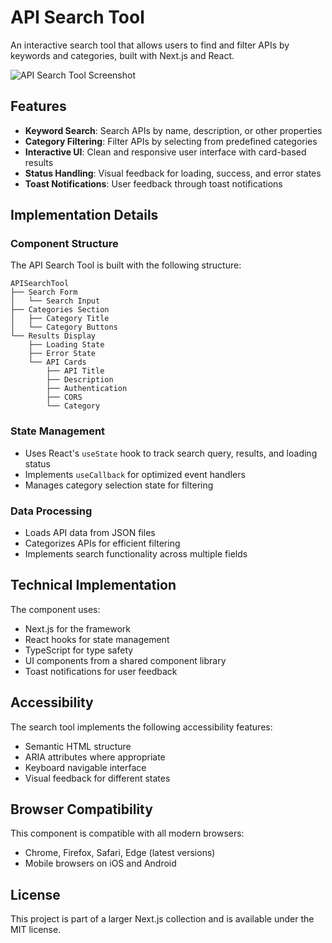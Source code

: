 # API Search Tool

An interactive search tool that allows users to find and filter APIs by keywords and categories, built with Next.js and React.

![API Search Tool Screenshot](https://ik.imagekit.io/nagoevid/nextjs-projects/api-search-tool.png?updatedAt=1748875312638)

## Features

- **Keyword Search**: Search APIs by name, description, or other properties
- **Category Filtering**: Filter APIs by selecting from predefined categories
- **Interactive UI**: Clean and responsive user interface with card-based results
- **Status Handling**: Visual feedback for loading, success, and error states
- **Toast Notifications**: User feedback through toast notifications

## Implementation Details

### Component Structure

The API Search Tool is built with the following structure:

```
APISearchTool
├── Search Form
│   └── Search Input
├── Categories Section
│   ├── Category Title
│   └── Category Buttons
└── Results Display
    ├── Loading State
    ├── Error State
    └── API Cards
        ├── API Title
        ├── Description
        ├── Authentication
        ├── CORS
        └── Category
```

### State Management

- Uses React's `useState` hook to track search query, results, and loading status
- Implements `useCallback` for optimized event handlers
- Manages category selection state for filtering

### Data Processing

- Loads API data from JSON files
- Categorizes APIs for efficient filtering
- Implements search functionality across multiple fields

## Technical Implementation

The component uses:

- Next.js for the framework
- React hooks for state management
- TypeScript for type safety
- UI components from a shared component library
- Toast notifications for user feedback

## Accessibility

The search tool implements the following accessibility features:

- Semantic HTML structure
- ARIA attributes where appropriate
- Keyboard navigable interface
- Visual feedback for different states

## Browser Compatibility

This component is compatible with all modern browsers:

- Chrome, Firefox, Safari, Edge (latest versions)
- Mobile browsers on iOS and Android

## License

This project is part of a larger Next.js collection and is available under the MIT license. 